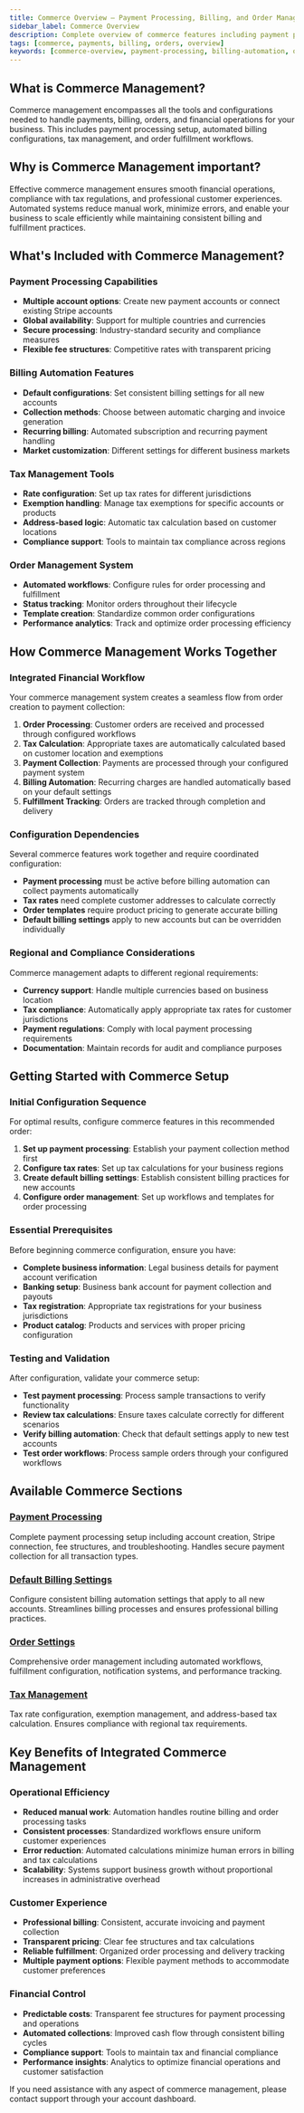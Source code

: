 ```yaml
---
title: Commerce Overview – Payment Processing, Billing, and Order Management
sidebar_label: Commerce Overview
description: Complete overview of commerce features including payment processing, billing automation, tax management, and order fulfillment
tags: [commerce, payments, billing, orders, overview]
keywords: [commerce-overview, payment-processing, billing-automation, order-management, tax-configuration]
---
```


## What is Commerce Management?

Commerce management encompasses all the tools and configurations needed to handle payments, billing, orders, and financial operations for your business. This includes payment processing setup, automated billing configurations, tax management, and order fulfillment workflows.

## Why is Commerce Management important?

Effective commerce management ensures smooth financial operations, compliance with tax regulations, and professional customer experiences. Automated systems reduce manual work, minimize errors, and enable your business to scale efficiently while maintaining consistent billing and fulfillment practices.

## What's Included with Commerce Management?

### Payment Processing Capabilities
- **Multiple account options**: Create new payment accounts or connect existing Stripe accounts
- **Global availability**: Support for multiple countries and currencies
- **Secure processing**: Industry-standard security and compliance measures
- **Flexible fee structures**: Competitive rates with transparent pricing

### Billing Automation Features
- **Default configurations**: Set consistent billing settings for all new accounts
- **Collection methods**: Choose between automatic charging and invoice generation
- **Recurring billing**: Automated subscription and recurring payment handling
- **Market customization**: Different settings for different business markets

### Tax Management Tools
- **Rate configuration**: Set up tax rates for different jurisdictions
- **Exemption handling**: Manage tax exemptions for specific accounts or products
- **Address-based logic**: Automatic tax calculation based on customer locations
- **Compliance support**: Tools to maintain tax compliance across regions

### Order Management System
- **Automated workflows**: Configure rules for order processing and fulfillment
- **Status tracking**: Monitor orders throughout their lifecycle
- **Template creation**: Standardize common order configurations
- **Performance analytics**: Track and optimize order processing efficiency

## How Commerce Management Works Together

### Integrated Financial Workflow
Your commerce management system creates a seamless flow from order creation to payment collection:

1. **Order Processing**: Customer orders are received and processed through configured workflows
2. **Tax Calculation**: Appropriate taxes are automatically calculated based on customer location and exemptions
3. **Payment Collection**: Payments are processed through your configured payment system
4. **Billing Automation**: Recurring charges are handled automatically based on your default settings
5. **Fulfillment Tracking**: Orders are tracked through completion and delivery

### Configuration Dependencies
Several commerce features work together and require coordinated configuration:

- **Payment processing** must be active before billing automation can collect payments automatically
- **Tax rates** need complete customer addresses to calculate correctly
- **Order templates** require product pricing to generate accurate billing
- **Default billing settings** apply to new accounts but can be overridden individually

### Regional and Compliance Considerations
Commerce management adapts to different regional requirements:

- **Currency support**: Handle multiple currencies based on business location
- **Tax compliance**: Automatically apply appropriate tax rates for customer jurisdictions
- **Payment regulations**: Comply with local payment processing requirements
- **Documentation**: Maintain records for audit and compliance purposes

## Getting Started with Commerce Setup

### Initial Configuration Sequence
For optimal results, configure commerce features in this recommended order:

1. **Set up payment processing**: Establish your payment collection method first
2. **Configure tax rates**: Set up tax calculations for your business regions
3. **Create default billing settings**: Establish consistent billing practices for new accounts
4. **Configure order management**: Set up workflows and templates for order processing

### Essential Prerequisites
Before beginning commerce configuration, ensure you have:

- **Complete business information**: Legal business details for payment account verification
- **Banking setup**: Business bank account for payment collection and payouts
- **Tax registration**: Appropriate tax registrations for your business jurisdictions
- **Product catalog**: Products and services with proper pricing configuration

### Testing and Validation
After configuration, validate your commerce setup:

- **Test payment processing**: Process sample transactions to verify functionality
- **Review tax calculations**: Ensure taxes calculate correctly for different scenarios
- **Verify billing automation**: Check that default settings apply to new test accounts
- **Test order workflows**: Process sample orders through your configured workflows

## Available Commerce Sections

### [Payment Processing](./vendasta-payments/index.mdx)
Complete payment processing setup including account creation, Stripe connection, fee structures, and troubleshooting. Handles secure payment collection for all transaction types.

### [Default Billing Settings](./default-billing-settings/index.mdx)
Configure consistent billing automation settings that apply to all new accounts. Streamlines billing processes and ensures professional billing practices.

### [Order Settings](./order-settings/index.mdx)
Comprehensive order management including automated workflows, fulfillment configuration, notification systems, and performance tracking.

### [Tax Management](./tax-rates/index.mdx)
Tax rate configuration, exemption management, and address-based tax calculation. Ensures compliance with regional tax requirements.

## Key Benefits of Integrated Commerce Management

### Operational Efficiency
- **Reduced manual work**: Automation handles routine billing and order processing tasks
- **Consistent processes**: Standardized workflows ensure uniform customer experiences
- **Error reduction**: Automated calculations minimize human errors in billing and tax calculations
- **Scalability**: Systems support business growth without proportional increases in administrative overhead

### Customer Experience
- **Professional billing**: Consistent, accurate invoicing and payment collection
- **Transparent pricing**: Clear fee structures and tax calculations
- **Reliable fulfillment**: Organized order processing and delivery tracking
- **Multiple payment options**: Flexible payment methods to accommodate customer preferences

### Financial Control
- **Predictable costs**: Transparent fee structures for payment processing and operations
- **Automated collections**: Improved cash flow through consistent billing cycles
- **Compliance support**: Tools to maintain tax and financial compliance
- **Performance insights**: Analytics to optimize financial operations and customer satisfaction

If you need assistance with any aspect of commerce management, please contact support through your account dashboard.